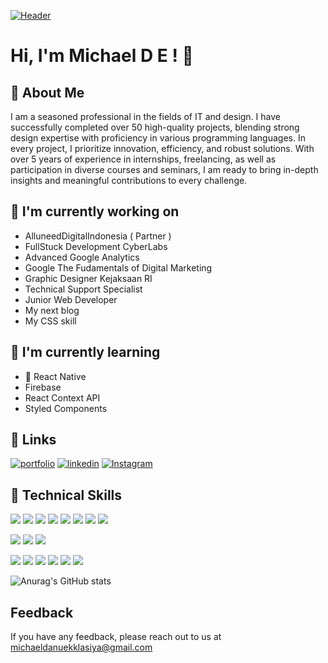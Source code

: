 [![Header](https://www.creative-tim.com/blog/content/images/size/w1140/2021/08/rebranding-post--1-.jpg "Header")](https://www.creative-tim.com/)

# Hi, I'm Michael D E ! 👋


## 🚀 About Me
I am a seasoned professional in the fields of IT and design. I have successfully completed over 50 high-quality projects, blending strong design expertise with proficiency in various programming languages. In every project, I prioritize innovation, efficiency, and robust solutions. With over 5 years of experience in internships, freelancing, as well as participation in diverse courses and seminars, I am ready to bring in-depth insights and meaningful contributions to every challenge. 

## 🔭 I'm currently working on

- AlluneedDigitalIndonesia ( Partner )
- FullStuck Development CyberLabs 
- Advanced Google Analytics
- Google The Fudamentals of Digital Marketing
- Graphic Designer Kejaksaan RI
- Technical Support Specialist
- Junior Web Developer
- My next blog
- My CSS skill
## 🌱 I'm currently learning

- 📱 React Native
- Firebase
- React Context API
- Styled Components  
## 🔗 Links
[![portfolio](https://img.shields.io/badge/my_portfolio-000?style=for-the-badge&logo=ko-fi&logoColor=white)](https://michaeldanuekklasiya-web.github.io/portfolio/)
[![linkedin](https://img.shields.io/badge/linkedin-0A66C2?style=for-the-badge&logo=linkedin&logoColor=white)](https://www.linkedin.com/in/michaeldanuekklasiya/)
[![Instagram](https://img.shields.io/badge/Instagram-E4405F?style=for-the-badge&logo=instagram&logoColor=white)](https://www.instagram.com/michaelde__)

## 💼 Technical Skills

![](https://img.shields.io/badge/Code-React-informational?style=flat&logo=react&color=61DAFB)
![](https://img.shields.io/badge/Code-Redux-informational?style=flat&logo=Redux&color=764ABC)
![](https://img.shields.io/badge/Code-JavaScript-informational?style=flat&logo=JavaScript&color=F7DF1E)
![](https://img.shields.io/badge/Code-Ruby-informational?style=flat&logo=Ruby&color=CC342D)
![](https://img.shields.io/badge/Code-Ruby_on_Rails-informational?style=flat&logo=Ruby-On-Rails&color=CC0000)
![](https://img.shields.io/badge/Code-HTML5-informational?style=flat&logo=HTML5&color=E34F26)
![](https://img.shields.io/badge/Code-PostgreSQL-informational?style=flat&logo=PostgreSQL&color=336791)
![](https://img.shields.io/badge/Code-SQLite-informational?style=flat&logo=SQLite&color=003B57)


![](https://img.shields.io/badge/Style-Bootstrap-informational?style=flat&logo=Bootstrap&color=7952B3)
![](https://img.shields.io/badge/Style-CSS3-informational?style=flat&logo=CSS3&color=1572B6)
![](https://img.shields.io/badge/Style-styled--components-informational?style=flat&logo=styled-components&color=DB7093)


![](https://img.shields.io/badge/Tools-Figma-informational?style=flat&logo=Figma&color=F24E1E)
![](https://img.shields.io/badge/Tools-NPM-informational?style=flat&logo=NPM&color=CB3837)
![](https://img.shields.io/badge/Tools-Heroku-informational?style=flat&logo=Heroku&color=430098)
![](https://img.shields.io/badge/Tools-Netlify-informational?style=flat&logo=netlify&color=00C7B7)
![](https://img.shields.io/badge/Tools-Git-informational?style=flat&logo=Git&color=F05032)
![](https://img.shields.io/badge/Tools-GitHub-informational?style=flat&logo=GitHub&color=181717)

![Anurag's GitHub stats](https://github-readme-stats.vercel.app/api?username=michaeldanuekklasiya-web&show_icons=true&theme=light)
## Feedback

If you have any feedback, please reach out to us at michaeldanuekklasiya@gmail.com
